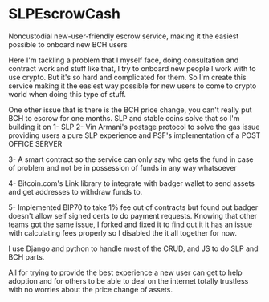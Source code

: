 # SLPEscrowCash
Noncustodial new-user-friendly escrow service, making it the easiest possible to onboard new BCH users

Here I'm tackling a problem that I myself face, doing consultation and contract work and stuff like that,
I try to onboard new people I work with to use crypto. But it's so hard and complicated for them. So I'm create this service making it the easiest way possible for new users to come to crypto world when doing this type of stuff.

One other issue that is there is the BCH price change, you can't really put BCH to escrow for one months. SLP and stable coins solve that so I'm building it on
1- SLP
2- Vin Armani's postage protocol to solve the gas issue providing users a pure SLP experience
and PSF's implementation of a POST OFFICE SERVER

3-  A smart contract so the service can only say who gets the fund in case of problem and not be in possession of funds in any way whatsoever

4- Bitcoin.com's Link library to integrate with badger wallet to send assets and get addresses to withdraw funds to.

5- Implemented BIP70 to take 1% fee out of contracts but found out badger doesn't allow self signed certs to do payment requests. Knowing that other teams got the same issue, I forked and fixed it to find out it it has an issue with calculating fees properly so I disabled the it all together for now.

I use Django and python to handle most of the CRUD, and JS to do SLP and BCH parts.


All for trying to provide the best experience a new user can get to help adoption and for others to be able to deal on the internet totally trustless with no worries about the price change of assets.
